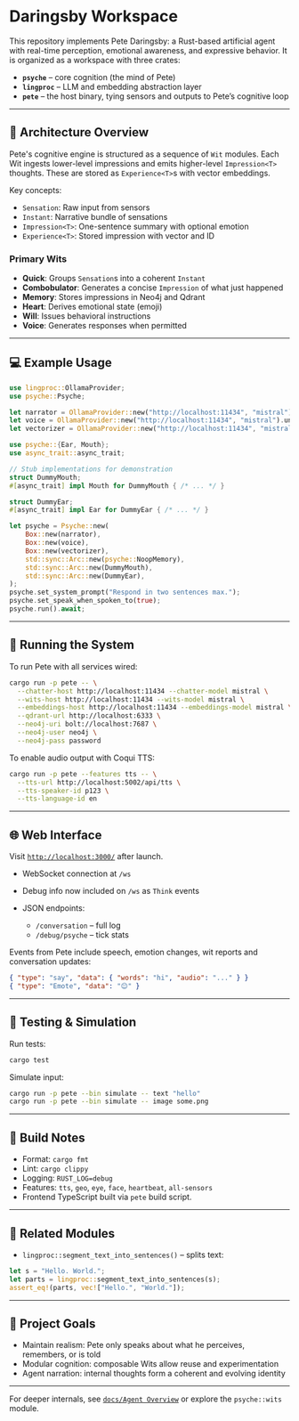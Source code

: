 # Daringsby Workspace

This repository implements Pete Daringsby: a Rust-based artificial agent with real-time perception, emotional awareness, and expressive behavior. It is organized as a workspace with three crates:

* **`psyche`** – core cognition (the mind of Pete)
* **`lingproc`** – LLM and embedding abstraction layer
* **`pete`** – the host binary, tying sensors and outputs to Pete’s cognitive loop

---

## 🧠 Architecture Overview

Pete's cognitive engine is structured as a sequence of `Wit` modules. Each Wit ingests lower-level impressions and emits higher-level `Impression<T>` thoughts. These are stored as `Experience<T>`s with vector embeddings.

Key concepts:

* `Sensation`: Raw input from sensors
* `Instant`: Narrative bundle of sensations
* `Impression<T>`: One-sentence summary with optional emotion
* `Experience<T>`: Stored impression with vector and ID

### Primary Wits

* **Quick**: Groups `Sensation`s into a coherent `Instant`
* **Combobulator**: Generates a concise `Impression` of what just happened
* **Memory**: Stores impressions in Neo4j and Qdrant
* **Heart**: Derives emotional state (emoji)
* **Will**: Issues behavioral instructions
* **Voice**: Generates responses when permitted

---

## 💻 Example Usage

```rust
use lingproc::OllamaProvider;
use psyche::Psyche;

let narrator = OllamaProvider::new("http://localhost:11434", "mistral").unwrap();
let voice = OllamaProvider::new("http://localhost:11434", "mistral").unwrap();
let vectorizer = OllamaProvider::new("http://localhost:11434", "mistral").unwrap();

use psyche::{Ear, Mouth};
use async_trait::async_trait;

// Stub implementations for demonstration
struct DummyMouth;
#[async_trait] impl Mouth for DummyMouth { /* ... */ }

struct DummyEar;
#[async_trait] impl Ear for DummyEar { /* ... */ }

let psyche = Psyche::new(
    Box::new(narrator),
    Box::new(voice),
    Box::new(vectorizer),
    std::sync::Arc::new(psyche::NoopMemory),
    std::sync::Arc::new(DummyMouth),
    std::sync::Arc::new(DummyEar),
);
psyche.set_system_prompt("Respond in two sentences max.");
psyche.set_speak_when_spoken_to(true);
psyche.run().await;
```

---

## 🚀 Running the System

To run Pete with all services wired:

```sh
cargo run -p pete -- \
  --chatter-host http://localhost:11434 --chatter-model mistral \
  --wits-host http://localhost:11434 --wits-model mistral \
  --embeddings-host http://localhost:11434 --embeddings-model mistral \
  --qdrant-url http://localhost:6333 \
  --neo4j-uri bolt://localhost:7687 \
  --neo4j-user neo4j \
  --neo4j-pass password
```

To enable audio output with Coqui TTS:

```sh
cargo run -p pete --features tts -- \
  --tts-url http://localhost:5002/api/tts \
  --tts-speaker-id p123 \
  --tts-language-id en
```

---

## 🌐 Web Interface

Visit [`http://localhost:3000/`](http://localhost:3000/) after launch.

* WebSocket connection at `/ws`
* Debug info now included on `/ws` as `Think` events
* JSON endpoints:

  * `/conversation` – full log
  * `/debug/psyche` – tick stats

Events from Pete include speech, emotion changes, wit reports and conversation updates:

```json
{ "type": "say", "data": { "words": "hi", "audio": "..." } }
{ "type": "Emote", "data": "😊" }
```

---

## 🧪 Testing & Simulation

Run tests:

```sh
cargo test
```

Simulate input:

```sh
cargo run -p pete --bin simulate -- text "hello"
cargo run -p pete --bin simulate -- image some.png
```

---

## 🔧 Build Notes

* Format: `cargo fmt`
* Lint: `cargo clippy`
* Logging: `RUST_LOG=debug`
* Features: `tts`, `geo`, `eye`, `face`, `heartbeat`, `all-sensors`
* Frontend TypeScript built via `pete` build script.

---

## 📎 Related Modules

* `lingproc::segment_text_into_sentences()` – splits text:

```rust
let s = "Hello. World.";
let parts = lingproc::segment_text_into_sentences(s);
assert_eq!(parts, vec!["Hello.", "World."]);
```

---

## 🧠 Project Goals

* Maintain realism: Pete only speaks about what he perceives, remembers, or is told
* Modular cognition: composable Wits allow reuse and experimentation
* Agent narration: internal thoughts form a coherent and evolving identity

---

For deeper internals, see [`docs/Agent Overview`](./agents.md) or explore the `psyche::wits` module.
